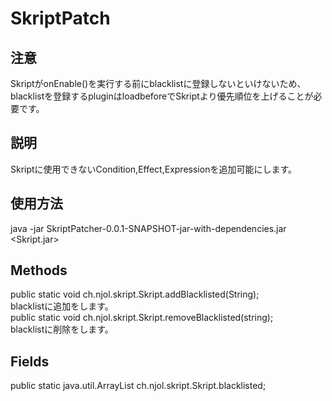 # SkriptPatch

## 注意  
SkriptがonEnable()を実行する前にblacklistに登録しないといけないため、blacklistを登録するpluginはloadbeforeでSkriptより優先順位を上げることが必要です。

## 説明
Skriptに使用できないCondition,Effect,Expressionを追加可能にします。

## 使用方法  
java -jar SkriptPatcher-0.0.1-SNAPSHOT-jar-with-dependencies.jar <Skript.jar>

## Methods  
public static void ch.njol.skript.Skript.addBlacklisted(String);  
blacklistに追加をします。  
public static void ch.njol.skript.Skript.removeBlacklisted(string);  
blacklistに削除をします。  

## Fields  
public static java.util.ArrayList ch.njol.skript.Skript.blacklisted;
